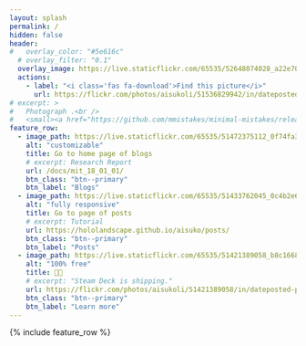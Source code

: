 ```yaml
---
layout: splash
permalink: /
hidden: false
header:
#   overlay_color: "#5e616c"
  # overlay_filter: "0.1"
  overlay_image: https://live.staticflickr.com/65535/52648074028_a22e70e101_k.jpg
  actions:
    - label: "<i class='fas fa-download'>Find this picture</i>"
      url: https://flickr.com/photos/aisukoli/51536829942/in/dateposted-public/
# excerpt: >
#   Photograph .<br />
#   <small><a href="https://github.com/mmistakes/minimal-mistakes/releases/tag/4.24.0">Latest release v4.24.0</a></small>
feature_row:
  - image_path: https://live.staticflickr.com/65535/51472375112_0f74fa3aa2_w.jpg
    alt: "customizable"
    title: Go to home page of blogs
    # excerpt: Research Report
    url: /docs/mit_18_01_01/
    btn_class: "btn--primary"
    btn_label: "Blogs"
  - image_path: https://live.staticflickr.com/65535/51433762045_0c4b2e6e07_w.jpg
    alt: "fully responsive"
    title: Go to page of posts
    # excerpt: Tutorial
    url: https://hololandscape.github.io/aisuko/posts/
    btn_class: "btn--primary"
    btn_label: "Posts"
  - image_path: https://live.staticflickr.com/65535/51421389058_b8c166831f_w.jpg
    alt: "100% free"
    title: 😵‍💫
    # excerpt: "Steam Deck is shipping."
    url: https://flickr.com/photos/aisukoli/51421389058/in/dateposted-public/
    btn_class: "btn--primary"
    btn_label: "Learn more"      
---
```


{% include feature_row %}
